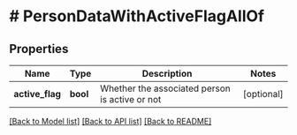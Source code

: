# # PersonDataWithActiveFlagAllOf

## Properties

Name | Type | Description | Notes
------------ | ------------- | ------------- | -------------
**active_flag** | **bool** | Whether the associated person is active or not | [optional]

[[Back to Model list]](../../README.md#models) [[Back to API list]](../../README.md#endpoints) [[Back to README]](../../README.md)
